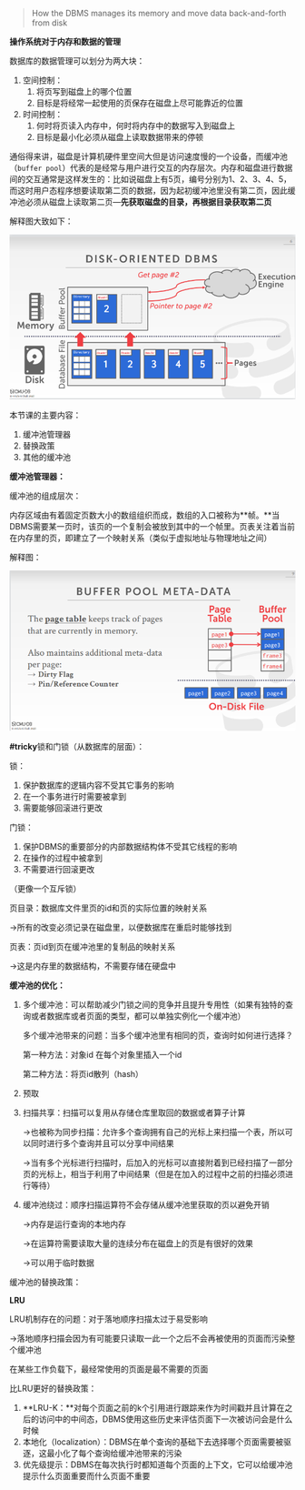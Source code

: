 > How the DBMS manages its memory and move data back-and-forth from disk
> 

**操作系统对于内存和数据的管理**

数据库的数据管理可以划分为两大块：

1. 空间控制：
    1. 将页写到磁盘上的哪个位置
    2. 目标是将经常一起使用的页保存在磁盘上尽可能靠近的位置
2. 时间控制：
    1. 何时将页读入内存中，何时将内存中的数据写入到磁盘上
    2. 目标是最小化必须从磁盘上读取数据带来的停顿

通俗得来讲，磁盘是计算机硬件里空间大但是访问速度慢的一个设备，而缓冲池（`buffer pool`）代表的是经常与用户进行交互的内存层次。内存和磁盘进行数据间的交互通常是这样发生的：比如说磁盘上有5页，编号分别为1、2、3、4、5，而这时用户态程序想要读取第二页的数据，因为起初缓冲池里没有第二页，因此缓冲池必须从磁盘上读取第二页—**先获取磁盘的目录，再根据目录获取第二页**

解释图大致如下：

![image1](/image/lecture5/1.png)

本节课的主要内容：

1. 缓冲池管理器
2. 替换政策
3. 其他的缓冲池

**缓冲池管理器：**

缓冲池的组成层次：

内存区域由有着固定页数大小的数组组织而成，数组的入口被称为**帧。**当DBMS需要某一页时，该页的一个复制会被放到其中的一个帧里。页表关注着当前在内存里的页，即建立了一个映射关系（类似于虚拟地址与物理地址之间）

解释图：

![image2](/image/lecture5/2.png)

**#tricky**锁和门锁（从数据库的层面）：

锁：

1. 保护数据库的逻辑内容不受其它事务的影响
2. 在一个事务进行时需要被拿到
3. 需要能够回滚进行更改

门锁：

1. 保护DBMS的重要部分的内部数据结构体不受其它线程的影响
2. 在操作的过程中被拿到
3. 不需要进行回滚更改

（更像一个互斥锁）

页目录：数据库文件里页的id和页的实际位置的映射关系

→所有的改变必须记录在磁盘里，以便数据库在重启时能够找到

页表：页id到页在缓冲池里的复制品的映射关系

→这是内存里的数据结构，不需要存储在硬盘中

**缓冲池的优化：**

1. 多个缓冲池：可以帮助减少门锁之间的竞争并且提升专用性（如果有独特的查询或者数据库或者页面的类型，都可以单独实例化一个缓冲池）
    
    多个缓冲池带来的问题：当多个缓冲池里有相同的页，查询时如何进行选择？
    
    第一种方法：对象id 在每个对象里插入一个id
    
    第二种方法：将页id散列（hash）
    
2. 预取
3. 扫描共享：扫描可以复用从存储仓库里取回的数据或者算子计算
    
    →也被称为同步扫描：允许多个查询拥有自己的光标上来扫描一个表，所以可以同时进行多个查询并且可以分享中间结果
    
    →当有多个光标进行扫描时，后加入的光标可以直接附着到已经扫描了一部分页的光标上，相当于利用了中间结果（但是在加入的过程中之前的扫描必须进行等待）
    
4. 缓冲池绕过：顺序扫描运算符不会存储从缓冲池里获取的页以避免开销
    
    →内存是运行查询的本地内存
    
    →在运算符需要读取大量的连续分布在磁盘上的页是有很好的效果
    
    →可以用于临时数据
    

缓冲池的替换政策：

**LRU**

LRU机制存在的问题：对于落地顺序扫描太过于易受影响

→落地顺序扫描会因为有可能要只读取一此一个之后不会再被使用的页面而污染整个缓冲池

在某些工作负载下，最经常使用的页面是最不需要的页面

比LRU更好的替换政策：

1. **LRU-K：**对每个页面之前的k个引用进行跟踪来作为时间戳并且计算在之后的访问中的中间态，DBMS使用这些历史来评估页面下一次被访问会是什么时候
2. 本地化（localization）：DBMS在单个查询的基础下去选择哪个页面需要被驱逐，这最小化了每个查询给缓冲池带来的污染
3. 优先级提示：DBMS在每次执行时都知道每个页面的上下文，它可以给缓冲池提示什么页面重要而什么页面不重要